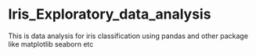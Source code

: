 # Iris_Exploratory_data_analysis
This is data analysis for iris classification using pandas and other package like matplotlib seaborn etc
